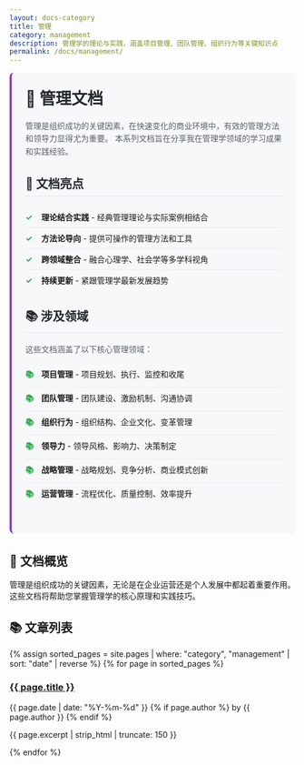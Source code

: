 ```yaml
---
layout: docs-category
title: 管理
category: management
description: 管理学的理论与实践，涵盖项目管理、团队管理、组织行为等关键知识点
permalink: /docs/management/
---
```


<div class="category-intro">
  <h1>🎯 管理文档</h1>
  
  <p>
    管理是组织成功的关键因素，在快速变化的商业环境中，有效的管理方法和领导力显得尤为重要。
    本系列文档旨在分享我在管理学领域的学习成果和实践经验。
  </p>
  
  <div class="category-highlights">
    <h2>📘 文档亮点</h2>
    <ul>
      <li><strong>理论结合实践</strong> - 经典管理理论与实际案例相结合</li>
      <li><strong>方法论导向</strong> - 提供可操作的管理方法和工具</li>
      <li><strong>跨领域整合</strong> - 融合心理学、社会学等多学科视角</li>
      <li><strong>持续更新</strong> - 紧跟管理学最新发展趋势</li>
    </ul>
  </div>
  
  <div class="tech-stack">
    <h2>📚 涉及领域</h2>
    <p>
      这些文档涵盖了以下核心管理领域：
    </p>
    <ul>
      <li><strong>项目管理</strong> - 项目规划、执行、监控和收尾</li>
      <li><strong>团队管理</strong> - 团队建设、激励机制、沟通协调</li>
      <li><strong>组织行为</strong> - 组织结构、企业文化、变革管理</li>
      <li><strong>领导力</strong> - 领导风格、影响力、决策制定</li>
      <li><strong>战略管理</strong> - 战略规划、竞争分析、商业模式创新</li>
      <li><strong>运营管理</strong> - 流程优化、质量控制、效率提升</li>
    </ul>
  </div>
</div>

## 📖 文档概览

管理是组织成功的关键因素，无论是在企业运营还是个人发展中都起着重要作用。这些文档将帮助您掌握管理学的核心原理和实践技巧。

## 📚 文章列表

<div class="posts-list">
  {% assign sorted_pages = site.pages | where: "category", "management" | sort: "date" | reverse %}
  {% for page in sorted_pages %}
    <div class="post-item">
      <h3><a href="{{ page.url | relative_url }}">{{ page.title }}</a></h3>
      <p class="post-meta">
        <span class="post-date">{{ page.date | date: "%Y-%m-%d" }}</span>
        {% if page.author %}
          <span class="post-author">by {{ page.author }}</span>
        {% endif %}
      </p>
      <p class="post-excerpt">{{ page.excerpt | strip_html | truncate: 150 }}</p>
    </div>
  {% endfor %}
</div>

<style>
.category-intro {
  margin-bottom: 2rem;
  padding: 1.5rem;
  background-color: #f6f8fa;
  border-radius: 8px;
  border-left: 4px solid #8e44ad;
}

.category-intro h1 {
  margin-top: 0;
  color: #24292e;
}

.category-intro p {
  line-height: 1.6;
  color: #586069;
}

.category-highlights,
.tech-stack {
  margin: 1.5rem 0;
}

.category-highlights h2,
.tech-stack h2 {
  color: #24292e;
  border-bottom: 1px solid #e1e4e8;
  padding-bottom: 0.5rem;
}

.category-highlights ul,
.tech-stack ul {
  list-style-type: none;
  padding-left: 0;
}

.category-highlights li,
.tech-stack li {
  padding: 0.5rem 0;
  border-bottom: 1px solid #eaecef;
}

.category-highlights li:last-child,
.tech-stack li:last-child {
  border-bottom: none;
}

.category-highlights li::before,
.tech-stack li::before {
  content: "✓";
  color: #28a745;
  font-weight: bold;
  display: inline-block;
  width: 1.5em;
  margin-right: 0.5em;
}

.tech-stack li::before {
  content: "📚";
}
</style>